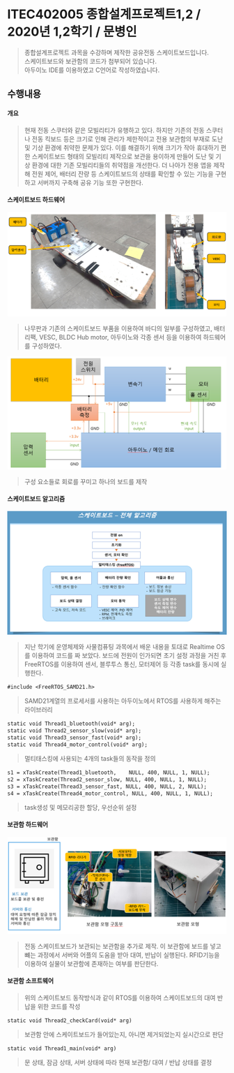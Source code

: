 # ITEC402005 종합설계프로젝트1,2 / 2020년 1,2학기 / 문병인

> 종합설계프로젝트 과목을 수강하며 제작한 공유전동 스케이트보드입니다.
<br>스케이트보드와 보관함의 코드가 첨부되어 있습니다.
<br>아두이노 IDE를 이용하였고 C언어로 작성하였습니다.
 
## 수행내용
#### 개요

> 현재 전동 스쿠터와 같은 모빌리티가 유행하고 있다. 하지만 기존의 전동 스쿠터나 전동 킥보드 등은 크기로 인해 관리가 제한적이고 전용 보관함의 부재로 도난 및 기상 환경에 취약한 문제가 있다. 이를 해결하기 위해 크기가 작아 휴대하기 편한 스케이트보드 형태의 모빌리티 제작으로 보관을 용이하게 만들어 도난 및 기상 환경에 대한 기존 모빌리티들의 취약점을 개선한다. 더 나아가 전용 앱을 제작해 전원 제어, 배터리 잔량 등 스케이트보드의 상태를 확인할 수 있는 기능을 구현하고 서버까지 구축해 공유 기능 또한 구현한다.

#### 스케이트보드 하드웨어

![](https://github.com/hwa10209/Capstone/blob/master/img/1.PNG)

> 나무판과 기존의 스케이트보드 부품을 이용하여 바디의 일부를 구성하였고, 배터리팩, VESC, BLDC Hub motor, 아두이노와 각종 센서 등을 이용하여 하드웨어를 구성하였다.


![](https://github.com/hwa10209/Capstone/blob/master/img/2.PNG)

> 구성 요소들로 회로를 꾸미고 하나의 보드를 제작

#### 스케이트보드 알고리즘

![](https://github.com/hwa10209/Capstone/blob/master/img/3.PNG)

> 지난 학기에 운영체제와 사물컴퓨팅 과목에서 배운 내용을 토대로 Realtime OS를 이용하여 코드를 짜 보았다. 
보드에 전원이 인가되면 초기 설정 과정을 거친 후 FreeRTOS를 이용하여 센서, 블루투스 통신, 모터제어 등 각종 task를 동시에 실행한다.

```
#include <FreeRTOS_SAMD21.h>
```
> SAMD21계열의 프로세서를 사용하는 아두이노에서 RTOS를 사용하게 해주는 라이브러리

```
static void Thread1_bluetooth(void* arg);
static void Thread2_sensor_slow(void* arg);
static void Thread3_sensor_fast(void* arg);
static void Thread4_motor_control(void* arg);
```
> 멀티태스킹에 사용되는 4개의 task들의 동작을 정의

```
s1 = xTaskCreate(Thread1_bluetooth,    NULL, 400, NULL, 1, NULL);
s2 = xTaskCreate(Thread2_sensor_slow, NULL, 400, NULL, 1, NULL); 
s3 = xTaskCreate(Thread3_sensor_fast, NULL, 400, NULL, 2, NULL);
s4 = xTaskCreate(Thread4_motor_control, NULL, 400, NULL, 1, NULL); 
```
> task생성 및 메모리공한 할당, 우선순위 설정

#### 보관함 하드웨어
![](https://github.com/hwa10209/Capstone/blob/master/img/4.PNG)

> 전동 스케이트보드가 보관되는 보관함을 추가로 제작. 이 보관함에 보드를 넣고 뺴는 과정에서 서버와 어플의 도움을 받아 대여, 반납이 실행된다. RFID기능을 이용하여 실물이 보관함에 존재하는 여부를 판단한다.

#### 보관함 소프트웨어
> 위의 스케이트보드 동작방식과 같이 RTOS를 이용하여 스케이트보드의 대여 반납을 위한 코드를 작성
```
static void Thread2_checkCard(void* arg)
```
> 보관함 안에 스케이트보드가 들어있는지, 아니면 제거되었는지 실시간으로 판단

```
static void Thread1_main(void* arg)
```
> 문 상태, 잠금 상태, 서버 상태에 따라 현재 보관함/ 대여 / 반납 상태를 결정
